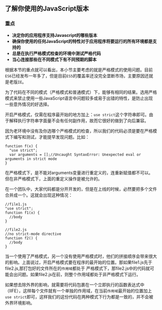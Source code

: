 ## 了解你使用的JavaScript版本

### 重点
+ **决定你的应用程序支持Javascript的哪些版本**
+ **确保你使用的任何JavaScript的特性对于应用程序将要运行的所有环境都是支持的**
+ **总是在执行严格模式检查的环境中测试严格代码**
+ **当心连接那些在不同模式下有不同预期的脚本**

根据本节的重点就可以看出，本小节主要考虑的就是严格模式的使用问题。目前`ES6`已经发布一年多了，但是目前`ES5`的覆盖率还没完全垄断市场，主要原因还就是老版`IE`。

为了代码在不同的模式（严格模式和普通模式）下，能够有相同的结果。选用严格模式来禁止使用一些JavaScript语言中问题较多或易于出错的特性，是防止出现一些意外情况的好选择。

开启严格模式，仅需在程序最开始的地方加上：`use strict`这个字符串即可。由于解释执行字符串字面量不会有任何副作用，故而它很好的做到了向后兼容。

因为老环境中没有及你选哪个严格模式的检查，所以我们的代码必须是要在严格模式下编写和测试，才能提早发现问题。比如：
```
function f(x) {
  "use strict";
  var arguments = [];//Uncaught SyntaxError: Unexpected eval or arguments in strict mode
}
```
在严格模式下，是不能对arguments变量进行重定义的，连重新赋值都不可以。但在非严格模式下，上面的重定义操作是被允许的。

在一个团队中，大家代码都是分开开发的，但是在上线的时候，必然要把多个文件合并成一个。这就会出现这种情况：
 ```
 //file1.js
 "use strict";
 function f1(x) {
   //body
 }

 //file2.js
 //no strict-mode directive
 function f2() {
   //body
 }
 ```
当一个使用了严格模式，另一个没有使用严格模式时，他们的拼接顺序会带来很大的影响。上面说过，开启严格模式要在程序的最开始的位置。那如果file1.js先于file2.js,那打包好的文件所在的`作用域`都处于
严格模式下，那file2.js中的代码就可能会出问题。如果file2.js在前，则整个作用域都处于非严格模式下运行。

如果想去除外界的影响，就需要将代码包裹在一个立即执行的函数表达式中（IIFE），这样每个文件就有一个单独的作用域，在当前`作用域`最开始的位置加上`use strict`即可，这样我们的这份代码在两种模式下行为都是一致的，并不会被外界环境影响。
